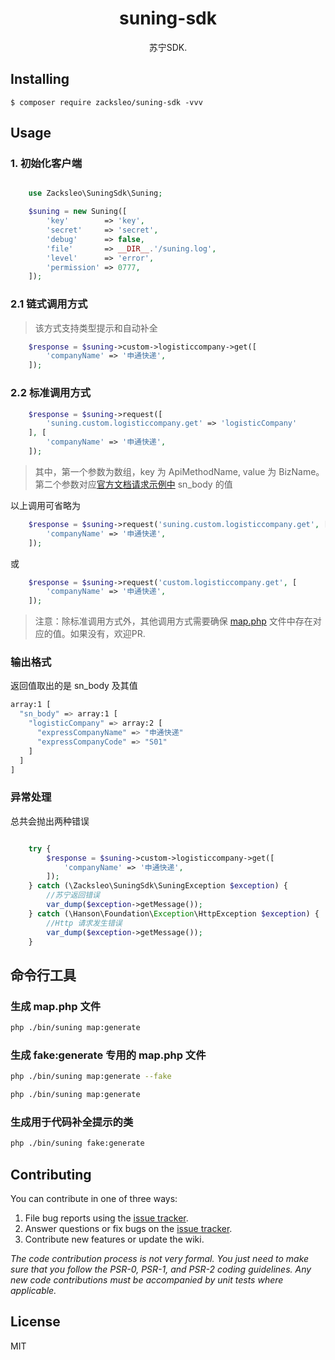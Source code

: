 <h1 align="center"> suning-sdk </h1>

<p align="center"> 苏宁SDK.</p>


## Installing

```shell
$ composer require zacksleo/suning-sdk -vvv
```

## Usage

### 1. 初始化客户端

```php

    use Zacksleo\SuningSdk\Suning;

    $suning = new Suning([
        'key'        => 'key',
        'secret'     => 'secret',
        'debug'      => false,
        'file'       => __DIR__.'/suning.log',
        'level'      => 'error',
        'permission' => 0777,
    ]);

```

### 2.1 链式调用方式

> 该方式支持类型提示和自动补全

```php
    $response = $suning->custom->logisticcompany->get([
        'companyName' => '申通快递',
    ]);

```

### 2.2 标准调用方式

```php
    $response = $suning->request([
        'suning.custom.logisticcompany.get' => 'logisticCompany'
    ], [
        'companyName' => '申通快递',
    ]);
```

> 其中，第一个参数为数组，key 为 ApiMethodName, value 为 BizName。第二个参数对应[官方文档请求示例中](http://open.suning.com/ospos/apipage/toApiListMenu.do) sn_body 的值

以上调用可省略为

```php
    $response = $suning->request('suning.custom.logisticcompany.get', [
        'companyName' => '申通快递',
    ]);
```

 或

```php
    $response = $suning->request('custom.logisticcompany.get', [
        'companyName' => '申通快递',
    ]);
```

> 注意：除标准调用方式外，其他调用方式需要确保 [map.php](https://github.com/zacksleo/suning-sdk/blob/master/src/map.php) 文件中存在对应的值。如果没有，欢迎PR.

### 输出格式

返回值取出的是 sn_body 及其值

```bash
array:1 [
  "sn_body" => array:1 [
    "logisticCompany" => array:2 [
      "expressCompanyName" => "申通快递"
      "expressCompanyCode" => "S01"
    ]
  ]
]

```

### 异常处理

 总共会抛出两种错误

```php

    try {
        $response = $suning->custom->logisticcompany->get([
            'companyName' => '申通快递',
        ]);
    } catch (\Zacksleo\SuningSdk\SuningException $exception) {
        //苏宁返回错误
        var_dump($exception->getMessage());
    } catch (\Hanson\Foundation\Exception\HttpException $exception) {
        //Http 请求发生错误
        var_dump($exception->getMessage());
    }

```

## 命令行工具

### 生成 map.php 文件

```bash
php ./bin/suning map:generate
```

### 生成 fake:generate 专用的 map.php 文件

```bash
php ./bin/suning map:generate --fake
```

```bash
php ./bin/suning map:generate
```

### 生成用于代码补全提示的类

```bash
php ./bin/suning fake:generate
```

## Contributing

You can contribute in one of three ways:

1. File bug reports using the [issue tracker](https://github.com/zacksleo/suning-sdk/issues).
2. Answer questions or fix bugs on the [issue tracker](https://github.com/zacksleo/suning-sdk/issues).
3. Contribute new features or update the wiki.

_The code contribution process is not very formal. You just need to make sure that you follow the PSR-0, PSR-1, and PSR-2 coding guidelines. Any new code contributions must be accompanied by unit tests where applicable._

## License

MIT